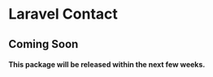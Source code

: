 Laravel Contact
===============


## Coming Soon

#### This package will be released within the next few weeks.
